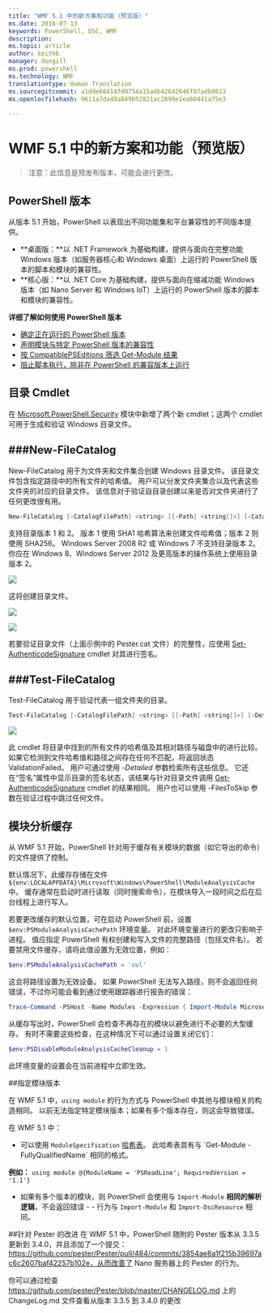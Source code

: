 ```yaml
---
title: "WMF 5.1 中的新方案和功能（预览版）"
ms.date: 2016-07-13
keywords: PowerShell, DSC, WMF
description: 
ms.topic: article
author: keithb
manager: dongill
ms.prod: powershell
ms.technology: WMF
translationtype: Human Translation
ms.sourcegitcommit: a1dde68414fd9754a15adb42642646f87adb0823
ms.openlocfilehash: 9611a7da48a849b52821ac2890e1ea60441a75e3

---
```


# WMF 5.1 中的新方案和功能（预览版） #

> 注意：此信息是预发布版本，可能会进行更改。

## PowerShell 版本 ##
从版本 5.1 开始，PowerShell 以表现出不同功能集和平台兼容性的不同版本提供。

- **桌面版：**以 .NET Framework 为基础构建，提供与面向在完整功能 Windows 版本（如服务器核心和 Windows 桌面）上运行的 PowerShell 版本的脚本和模块的兼容性。
- **核心版：**以 .NET Core 为基础构建，提供与面向在缩减功能 Windows 版本（如 Nano Server 和 Windows IoT）上运行的 PowerShell 版本的脚本和模块的兼容性。

**详细了解如何使用 PowerShell 版本**
- [确定正在运行的 PowerShell 版本]()
- [声明模块与特定 PowerShell 版本的兼容性]()
- [按 CompatiblePSEditions 筛选 Get-Module 结果]()
- [阻止脚本执行，除非在 PowerShell 的兼容版本上运行]()

## 目录 Cmdlet  

在 [Microsoft.PowerShell.Security](https://technet.microsoft.com/en-us/library/hh847877.aspx) 模块中新增了两个新 cmdlet；这两个 cmdlet 可用于生成和验证 Windows 目录文件。  

###New-FileCatalog 
--------------------------------

New-FileCatalog 用于为文件夹和文件集合创建 Windows 目录文件。 该目录文件包含指定路径中的所有文件的哈希值。 用户可以分发文件夹集合以及代表这些文件夹的对应的目录文件。 该信息对于验证自目录创建以来是否对文件夹进行了任何更改很有用。    

```PowerShell
New-FileCatalog [-CatalogFilePath] <string> [[-Path] <string[]>] [-CatalogVersion <int>] [-WhatIf] [-Confirm] [<CommonParameters>]
```
支持目录版本 1 和 2。 版本 1 使用 SHA1 哈希算法来创建文件哈希值；版本 2 则使用 SHA256。 Windows Server 2008 R2 或 Windows 7 不支持目录版本 2。 你应在 Windows 8、Windows Server 2012 及更高版本的操作系统上使用目录版本 2。  

![](../images/NewFileCatalog.jpg)

这将创建目录文件。 

![](../images/CatalogFile1.jpg)  

![](../images/CatalogFile2.jpg) 

若要验证目录文件（上面示例中的 Pester.cat 文件）的完整性，应使用 [Set-AuthenticodeSignature](https://technet.microsoft.com/library/hh849819.aspx) cmdlet 对其进行签名。   


###Test-FileCatalog 
--------------------------------

Test-FileCatalog 用于验证代表一组文件夹的目录。 

```PowerShell
Test-FileCatalog [-CatalogFilePath] <string> [[-Path] <string[]>] [-Detailed] [-FilesToSkip <string[]>] [-WhatIf] [-Confirm] [<CommonParameters>]
```

![](../images/TestFileCatalog.jpg)

此 cmdlet 将目录中找到的所有文件的哈希值及其相对路径与磁盘中的进行比较。 如果它检测到文件哈希值和路径之间存在任何不匹配，将返回状态 ValidationFailed。 用户可通过使用 *-Detailed* 参数检索所有这些信息。 它还在“签名”属性中显示目录的签名状态，该结果与针对目录文件调用 [Get-AuthenticodeSignature](https://technet.microsoft.com/en-us/library/hh849805.aspx) cmdlet 的结果相同。 用户也可以使用 -FilesToSkip 参数在验证过程中跳过任何文件。 


## 模块分析缓存 ##
从 WMF 5.1 开始，PowerShell 针对用于缓存有关模块的数据（如它导出的命令）的文件提供了控制。

默认情况下，此缓存存储在文件 `${env:LOCALAPPDATA}\Microsoft\Windows\PowerShell\ModuleAnalysisCache` 中。
缓存通常在启动时进行读取（同时搜索命令），在模块导入一段时间之后在后台线程上进行写入。

若要更改缓存的默认位置，可在启动 PowerShell 前，设置 `$env:PSModuleAnalysisCachePath` 环境变量。 对此环境变量进行的更改只影响子进程。 值应指定 PowerShell 有权创建和写入文件的完整路径（包括文件名）。 若要禁用文件缓存，请将此值设置为无效位置，例如：

```PowerShell
$env:PSModuleAnalysisCachePath = 'nul'
```

这会将路径设置为无效设备。 如果 PowerShell 无法写入路径，则不会返回任何错误，不过你可能会看到通过使用跟踪器进行报告的错误：

```PowerShell
Trace-Command -PSHost -Name Modules -Expression { Import-Module Microsoft.PowerShell.Management -Force }
```

从缓存写出时，PowerShell 会检查不再存在的模块以避免进行不必要的大型缓存。
有时不需要这些检查，在这种情况下可以通过设置关闭它们：

```PowerShell
$env:PSDisableModuleAnalysisCacheCleanup = 1
```

此环境变量的设置会在当前进程中立即生效。

##指定模块版本

在 WMF 5.1 中，`using module` 的行为方式与 PowerShell 中其他与模块相关的构造相同。 以前无法指定特定模块版本；如果有多个版本存在，则这会导致错误。


在 WMF 5.1 中：

* 可以使用 `ModuleSpecification` [哈希表](https://msdn.microsoft.com/en-us/library/jj136290(v=vs.85).aspx)。 此哈希表具有与 `Get-Module -FullyQualifiedName` 相同的格式。

**例如：** `using module @{ModuleName = 'PSReadLine'; RequiredVersion = '1.1'}`

* 如果有多个版本的模块，则 PowerShell 会使用与 `Import-Module` **相同的解析逻辑**，不会返回错误 - - 行为与 `Import-Module` 和 `Import-DscResource` 相同。


##针对 Pester 的改进
在 WMF 5.1 中，PowerShell 随附的 Pester 版本从 3.3.5 更新到 3.4.0，并且添加了一个提交：https://github.com/pester/Pester/pull/484/commits/3854ae8a1f215b39697ac6c2607baf42257b102e，从而改善了 Nano 服务器上的 Pester 的行为。 

你可以通过检查 https://github.com/pester/Pester/blob/master/CHANGELOG.md 上的 ChangeLog.md 文件查看从版本 3.3.5 到 3.4.0 的更改



<!--HONumber=Aug16_HO3-->


